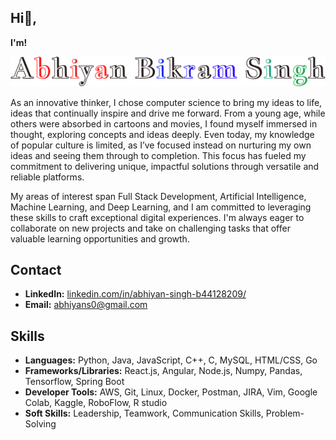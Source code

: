 ## Hi👋,
**I'm!**     


![image](https://github.com/abhiyansingh12/abhiyansingh12/blob/main/Abhiyan.png)


As an innovative thinker, I chose computer science to bring my ideas to life, ideas that continually inspire and drive me forward. From a young age, while others were absorbed in cartoons and movies, I found myself immersed in thought, exploring concepts and ideas deeply. Even today, my knowledge of popular culture is limited, as I’ve focused instead on nurturing my own ideas and seeing them through to completion. This focus has fueled my commitment to delivering unique, impactful solutions through versatile and reliable platforms.

My areas of interest span Full Stack Development, Artificial Intelligence, Machine Learning, and Deep Learning, and I am committed to leveraging these skills to craft exceptional digital experiences. 
I'm always eager to collaborate on new projects and take on challenging tasks that offer valuable learning opportunities and growth.

## Contact

   * **LinkedIn:** [linkedin.com/in/abhiyan-singh-b44128209/](https://www.linkedin.com/in/abhiyan-singh-b44128209) <br />
   * **Email:** abhiyans0@gmail.com <br />

## Skills

   * **Languages:** Python, Java, JavaScript, C++, C, MySQL, HTML/CSS, Go <br/>
   * **Frameworks/Libraries:** React.js, Angular, Node.js, Numpy, Pandas, Tensorflow, Spring Boot <br />
   * **Developer Tools:** AWS, Git, Linux, Docker, Postman, JIRA, Vim, Google Colab, Kaggle, RoboFlow, R studio <br />
   * **Soft Skills:** Leadership, Teamwork, Communication Skills, Problem-Solving <br />
 

